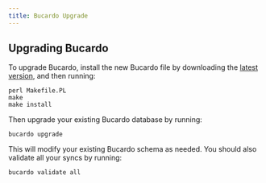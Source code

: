 ```yaml
---
title: Bucardo Upgrade
---
```


Upgrading Bucardo
-----------------

To upgrade Bucardo, install the new Bucardo file by downloading the [latest version](/Bucardo#Obtaining_Bucardo "wikilink"), and then running:

    perl Makefile.PL
    make
    make install

Then upgrade your existing Bucardo database by running:

    bucardo upgrade

This will modify your existing Bucardo schema as needed. You should also validate all your syncs by running:

    bucardo validate all

